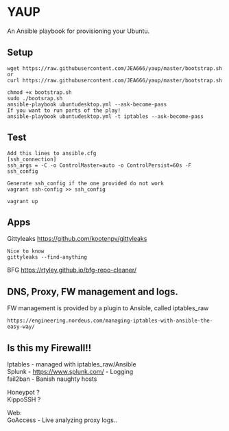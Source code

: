 # YAUP
An Ansible playbook for provisioning your Ubuntu.    

## Setup

    wget https://raw.githubusercontent.com/JEA666/yaup/master/bootstrap.sh    
    or  
    curl https://raw.githubusercontent.com/JEA666/yaup/master/bootstrap.sh

    chmod +x bootstrap.sh    
    sudo ./bootsrap.sh    
    ansible-playbook ubuntudesktop.yml --ask-become-pass   
    If you want to run parts of the play!    
    ansible-playbook ubuntudesktop.yml -t iptables --ask-become-pass

## Test  

    Add this lines to ansible.cfg
    [ssh_connection]
    ssh_args = -C -o ControlMaster=auto -o ControlPersist=60s -F ssh_config

    Generate ssh_config if the one provided do not work
    vagrant ssh-config >> ssh_config

    vagrant up

## Apps
Gittyleaks https://github.com/kootenpv/gittyleaks

    Nice to know
    gittyleaks --find-anything

BFG https://rtyley.github.io/bfg-repo-cleaner/    


## DNS, Proxy, FW management and logs.  

FW management is provided by a plugin to Ansible, called iptables_raw  

    https://engineering.nordeus.com/managing-iptables-with-ansible-the-easy-way/   

## Is this my Firewall!!
Iptables - managed with iptables_raw/Ansible  
Splunk - https://www.splunk.com/ - Logging  
fail2ban - Banish naughty hosts  

Honeypot ?  
KippoSSH ?  

Web:    
GoAccess - Live analyzing proxy logs..